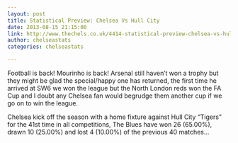 ```yaml
---
layout: post
title: Statistical Preview: Chelsea Vs Hull City
date: 2013-08-15 21:15:00
link: http://www.thechels.co.uk/4414-statistical-preview-chelsea-vs-hull-city/
author: chelseastats
categories: chelseastats

---
```


Football is back! Mourinho is back! Arsenal still haven’t won a trophy but they might be glad the special/happy one has returned, the first time he arrived at SW6 we won the league but the North London reds won the FA Cup and I doubt any Chelsea fan would begrudge them another cup if we go on to win the league.

Chelsea kick off the season with a home fixture against Hull City “Tigers” for the 41st time in all competitions, The Blues have won 26 (65.00%), drawn 10 (25.00%) and lost 4 (10.00%) of the previous 40 matches...
